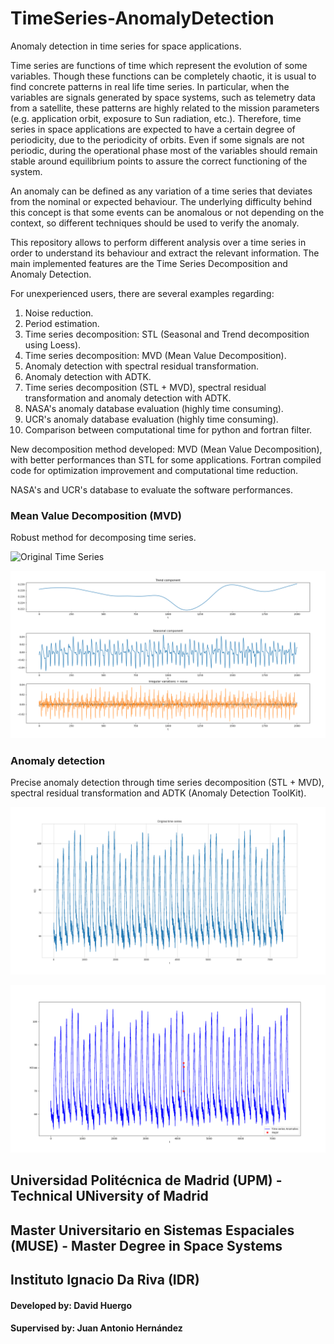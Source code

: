# TimeSeries-AnomalyDetection
Anomaly detection in time series for space applications.

Time series are functions of time which represent the evolution of some variables. Though these functions can be completely chaotic, it is usual to find concrete patterns in real life time series. In particular, when the variables are signals generated by space systems, such as telemetry data from a satellite, these patterns are highly related to the mission parameters (e.g. application orbit, exposure to Sun radiation, etc.). Therefore, time series in space applications are expected to have a certain degree of periodicity, due to the periodicity of orbits. Even if some signals are not periodic, during the operational phase most of the variables should remain stable around equilibrium points to assure the correct functioning of the system.

An anomaly can be defined as any variation of a time series that deviates from the nominal or expected behaviour. The underlying difficulty behind this concept is that some events can be anomalous or not depending on the context, so different techniques should be used to verify the anomaly.

This repository allows to perform different analysis over a time series in order to understand its behaviour and extract the relevant information.
The main implemented features are the Time Series Decomposition and Anomaly Detection.

For unexperienced users, there are several examples regarding:
  1) Noise reduction.
  2) Period estimation.
  3) Time series decomposition: STL (Seasonal and Trend decomposition using Loess). 
  4) Time series decomposition: MVD (Mean Value Decomposition). 
  5) Anomaly detection with spectral residual transformation.
  6) Anomaly detection with ADTK.
  7) Time series decomposition (STL + MVD), spectral residual transformation and anomaly detection with ADTK.
  8) NASA's anomaly database evaluation (highly time consuming).
  9) UCR's anomaly database evaluation (highly time consuming).
  10) Comparison between computational time for python and fortran filter.

New decomposition method developed: MVD (Mean Value Decomposition), with better performances than STL for some applications.
Fortran compiled code for optimization improvement and computational time reduction.

NASA's and UCR's database to evaluate the software performances.

### Mean Value Decomposition (MVD)
Robust method for decomposing time series.

![Original Time Series](Figues/Time_series_MVD.png)

![Decomposed Time Series](Figures/MVD_decomposition.png)

### Anomaly detection
Precise anomaly detection through time series decomposition (STL + MVD), spectral residual transformation and ADTK (Anomaly Detection ToolKit).

![Anomalous Time Series](Figures/Time_series_anomaly.png)

![Detected Anomaly](Figures/Anomay_detection.png)


## Universidad Politécnica de Madrid (UPM) - Technical UNiversity of Madrid
## Master Universitario en Sistemas Espaciales (MUSE) - Master Degree in Space Systems
## Instituto Ignacio Da Riva (IDR)
#### Developed by: David Huergo 
#### Supervised by: Juan Antonio Hernández
